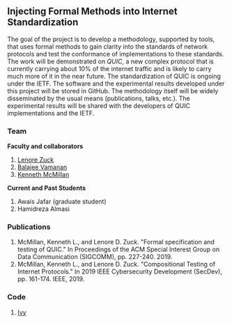 ## Injecting Formal Methods into Internet Standardization

The goal of the project is to develop a methodology, supported by tools, that uses formal methods to gain clarity into the standards of network protocols and test the conformance of implementations to these standards. The work will be demonstrated on *QUIC*, a new complex protocol that is currently carrying about 10% of the internet traffic and is likely to carry much more of it in the near future. The standardization of QUIC is ongoing under the IETF. The software and the experimental results developed under this project will be stored in GitHub. The methodology itself will be widely disseminated by the usual means (publications, talks, etc.). The experimental results will be shared with the developers of QUIC implementations and the IETF. 

### Team 
**Faculty and collaborators**
1. [Lenore Zuck](https://www.cs.uic.edu/~lenore/)
2. [Balajee Vamanan](https://www.cs.uic.edu/~balajee/)
3. [Kenneth McMillan](https://www.mcmil.net)

**Current and Past Students**
1. Awais Jafar (graduate student)
2. Hamidreza Almasi 

### Publications 
1. McMillan, Kenneth L., and Lenore D. Zuck. "Formal specification and testing of QUIC." In Proceedings of the ACM Special Interest Group on Data Communication (SIGCOMM), pp. 227-240. 2019.
2. McMillan, Kenneth L., and Lenore D. Zuck. "Compositional Testing of Internet Protocols." In 2019 IEEE Cybersecurity Development (SecDev), pp. 161-174. IEEE, 2019.

### Code
1. [Ivy](https://github.com/microsoft/ivy)

